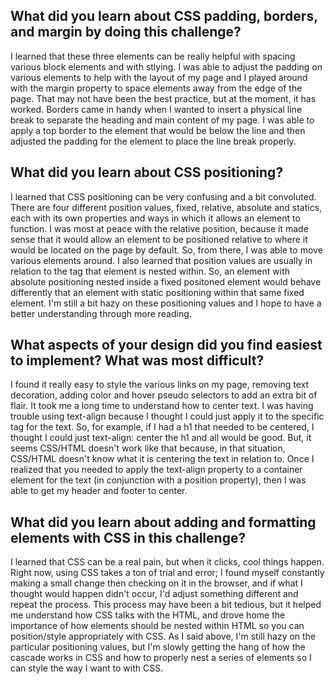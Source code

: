 ## What did you learn about CSS padding, borders, and margin by doing this challenge?

I learned that these three elements can be really helpful with spacing various block elements and with stlying. I was able to adjust the padding on various elements to help with the layout of my page and I played around with the margin property to space elements away from the edge of the page. That may not have been the best practice, but at the moment, it has worked. Borders came in handy when I wanted to insert a physical line break to separate the heading and main content of my page. I was able to apply a top border to the element that would be below the line and then adjusted the padding for the element to place the line break properly.

## What did you learn about CSS positioning?

I learned that CSS positioning can be very confusing and a bit convoluted. There are four different position values, fixed, relative, absolute and statics, each with its own properties and ways in which it allows an element to function. I was most at peace with the relative position, because it made sense that it would allow an element to be positioned relative to where it would be located on the page by default. So, from there, I was able to move various elements around. I also learned that position values are usually in relation to the tag that element is nested within. So, an element with absolute positioning nested inside a fixed positoned element would behave differently that an element with static positioning within that same fixed element. I'm still a bit hazy on these positioning values and I hope to have a better understanding through more reading.

## What aspects of your design did you find easiest to implement? What was most difficult?

I found it really easy to style the various links on my page, removing text decoration, adding color and hover pseudo selectors to add an extra bit of flair. It took me a long time to understand how to center text. I was having trouble using text-align because I thought I could just apply it to the specific tag for the text. So, for example, if I had a h1 that needed to be centered, I thought I could just text-align: center the h1 and all would be good. But, it seems CSS/HTML doesn't work like that because, in that situation, CSS/HTML doesn't know what it is centering the text in relation to. Once I realized that you needed to apply the text-align property to a container element for the text (in conjunction with a position property), then I was able to get my header and footer to center.

## What did you learn about adding and formatting elements with CSS in this challenge?

I learned that CSS can be a real pain, but when it clicks, cool things happen. Right now, using CSS takes a ton of trial and error; I found myself constantly making a small change then checking on it in the browser, and if what I thought would happen didn't occur, I'd adjust something different and repeat the process. This process may have been a bit tedious, but it helped me understand how CSS talks with the HTML, and drove home the importance of how elements should be nested within HTML so you can position/style appropriately with CSS. As I said above, I'm still hazy on the particular positioning values, but I'm slowly getting the hang of how the cascade works in CSS and how to properly nest a series of elements so I can style the way I want to with CSS.